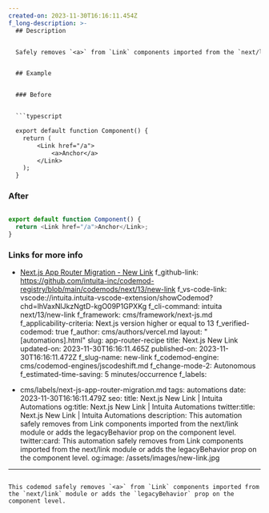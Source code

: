 ```yaml
---
created-on: 2023-11-30T16:16:11.454Z
f_long-description: >-
  ## Description


  Safely removes `<a>` from `Link` components imported from the `next/link` module or adds the `legacyBehavior` prop on the component level.


  ## Example


  ### Before


  ```typescript

  export default function Component() {
  	return (
  		<Link href="/a">
  			<a>Anchor</a>
  		</Link>
  	);
  }

  ```


  ### After


  ```typescript

  export default function Component() {
  	return <Link href="/a">Anchor</Link>;
  }

  ```


  ### Links for more info


  * [Next.js App Router Migration - New Link](https://nextjs.org/docs/pages/building-your-application/upgrading/codemods#new-link)
f_github-link: https://github.com/intuita-inc/codemod-registry/blob/main/codemods/next/13/new-link
f_vs-code-link: vscode://intuita.intuita-vscode-extension/showCodemod?chd=lhVaxNlJkzNgtD-kgO09P1GPXKg
f_cli-command: intuita next/13/new-link
f_framework: cms/framework/next-js.md
f_applicability-criteria: Next.js version higher or equal to 13
f_verified-codemod: true
f_author: cms/authors/vercel.md
layout: "[automations].html"
slug: app-router-recipe
title: Next.js New Link
updated-on: 2023-11-30T16:16:11.465Z
published-on: 2023-11-30T16:16:11.472Z
f_slug-name: new-link
f_codemod-engine: cms/codemod-engines/jscodeshift.md
f_change-mode-2: Autonomous
f_estimated-time-saving: 5 minutes/occurrence
f_labels:
  - cms/labels/next-js-app-router-migration.md
tags: automations
date: 2023-11-30T16:16:11.479Z
seo:
  title: Next.js New Link | Intuita Automations
  og:title: Next.js New Link | Intuita Automations
  twitter:title: Next.js New Link | Intuita Automations
  description: This automation safely removes <a> from Link components imported
    from the next/link module or adds the legacyBehavior prop on the component
    level.
  twitter:card: This automation safely removes <a> from Link components imported
    from the next/link module or adds the legacyBehavior prop on the component
    level.
  og:image: /assets/images/new-link.jpg
---
```

This codemod safely removes `<a>` from `Link` components imported from the `next/link` module or adds the `legacyBehavior` prop on the component level.
